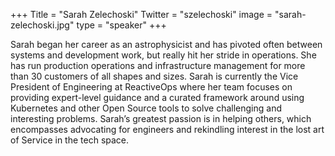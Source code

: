 +++
Title = "Sarah Zelechoski"
Twitter = "szelechoski"
image = "sarah-zelechoski.jpg"
type = "speaker"
+++

Sarah began her career as an astrophysicist and has pivoted often between systems and development work, but really hit her stride in operations. She has run production operations and infrastructure management for more than 30 customers of all shapes and sizes. Sarah is currently the Vice President of Engineering at ReactiveOps where her team focuses on providing expert-level guidance and a curated framework around using Kubernetes and other Open Source tools to solve challenging and interesting problems. Sarah’s greatest passion is in helping others, which encompasses advocating for engineers and rekindling interest in the lost art of Service in the tech space.
